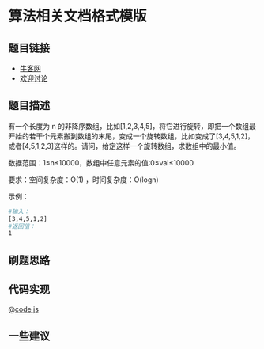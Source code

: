 # 算法相关文档格式模版

## 题目链接

- [牛客网](https://www.nowcoder.com/practice/9f3231a991af4f55b95579b44b7a01ba)
- [欢迎讨论]()

## 题目描述

有一个长度为 n 的非降序数组，比如[1,2,3,4,5]，将它进行旋转，即把一个数组最开始的若干个元素搬到数组的末尾，变成一个旋转数组，比如变成了[3,4,5,1,2]，或者[4,5,1,2,3]这样的。请问，给定这样一个旋转数组，求数组中的最小值。

数据范围：1≤n≤10000，数组中任意元素的值:0≤val≤10000

要求：空间复杂度：O(1) ，时间复杂度：O(logn)

示例：

```bash
#输入：
[3,4,5,1,2]
#返回值：
1
```

## 刷题思路

## 代码实现

@[code js](@code/algorithm/剑指/二分查找/minNumberInRotateArray.js)

## 一些建议
